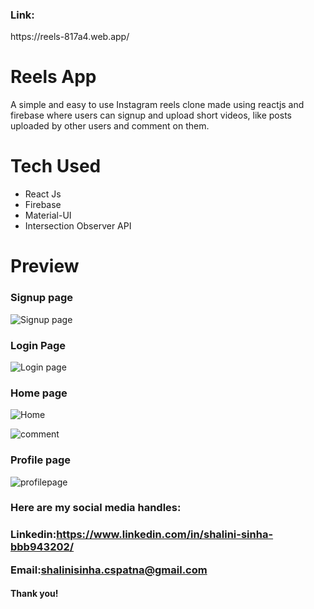 <h3>Link:</h3> https://reels-817a4.web.app/
<h1>Reels App</h1>
<p>A simple and easy to use Instagram reels clone made using reactjs and firebase where users can signup and upload short videos, like posts uploaded by other users and comment on them.</p>

<h1>Tech Used</h1>
<ul><li>React Js</li>
<li>Firebase</li>
<li>Material-UI</li>
<li>Intersection Observer API</li></ul>
<h1>Preview</h1>
<h3>Signup page</h3>


![Signup page](https://user-images.githubusercontent.com/122859073/234279361-1c6b492a-0c11-4917-b4b3-9b5847201fd6.png)


<h3>Login Page</h3>

![Login page](https://user-images.githubusercontent.com/122859073/234279391-b27dc891-09e8-4008-a3c8-960bc47133c2.png)


<h3>Home page</h3>

![Home](https://user-images.githubusercontent.com/122859073/234279428-d91d1ef8-ba00-4d29-b64a-2f700a7fd291.png)


![comment](https://user-images.githubusercontent.com/122859073/234288431-cec61622-dc26-410a-8bae-064072af8758.png)

<h3>Profile page</h3>

![profilepage](https://user-images.githubusercontent.com/122859073/234279478-e3341886-5c94-475f-bcde-d1a1f0a61ff3.png)

<h3>Here are my social media handles:<h3>


Linkedin:https://www.linkedin.com/in/shalini-sinha-bbb943202/<br>

Email:shalinisinha.cspatna@gmail.com

<h4>Thank you!<h4>
